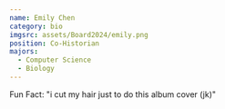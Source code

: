 ```yaml
---
name: Emily Chen
category: bio
imgsrc: assets/Board2024/emily.png
position: Co-Historian
majors:
  - Computer Science
  - Biology
---
```

Fun Fact: "i cut my hair just to do this album cover (jk)"
